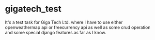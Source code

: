 # gigatech_test
It's a test task for Giga Tech Ltd. where I have to use either openweathermap api or freecurrency api as well as some crud operation and some special django features as far as I know.
